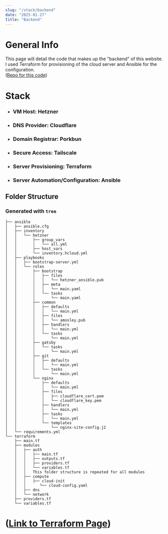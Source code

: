 ```yaml
---
slug: "/stack/backend"
date: "2025-01-27"
title: "Backend"
---
```

# General Info
This page will detail the code that makes up the "backend" of this website.\
I used Terraform for provisioning of the cloud server and Ansible for the configuration.\
([Repo for this code](https://github.com/AJMosley345/static-site-iac-code))
# Stack
- ### VM Host: **Hetzner**
- ### DNS Provider: **Cloudflare**
- ### Domain Registrar: **Porkbun**
- ### Secure Access: **Tailscale**
- ### Server Provisioning: **Terraform**
- ### Server Automation/Configuration: **Ansible**

## Folder Structure
### Generated with `tree`
```
├── ansible
│   ├── ansible.cfg
│   ├── inventory
│   │   └── hetzner
│   │       ├── group_vars
│   │       │   └── all.yml
│   │       ├── host_vars
│   │       └── inventory.hcloud.yml
│   ├── playbooks
│   │   ├── bootstrap-server.yml
│   │   └── roles
│   │       ├── bootstrap
│   │       │   ├── files
│   │       │   │   └── hetzner_ansible.pub
│   │       │   ├── meta
│   │       │   │   └── main.yaml
│   │       │   └── tasks
│   │       │       └── main.yaml
│   │       ├── common
│   │       │   ├── defaults
│   │       │   │   └── main.yml
│   │       │   ├── files
│   │       │   │   └── amosley.pub
│   │       │   ├── handlers
│   │       │   │   └── main.yml
│   │       │   └── tasks
│   │       │       └── main.yml
│   │       ├── gatsby
│   │       │   └── tasks
│   │       │       └── main.yml
│   │       ├── git
│   │       │   ├── defaults
│   │       │   │   └── main.yml
│   │       │   └── tasks
│   │       │       └── main.yml
│   │       └── nginx
│   │           ├── defaults
│   │           │   └── main.yml
│   │           ├── files
│   │           │   ├── cloudflare_cert.pem
│   │           │   └── cloudflare_key.pem
│   │           ├── handlers
│   │           │   └── main.yml
│   │           ├── tasks
│   │           │   └── main.yml
│   │           └── templates
│   │               └── nginx-site-config.j2
│   └── requirements.yml
└── terraform
    ├── main.tf
    ├── modules
    │   ├── auth
    │   │   ├── main.tf
    │   │   ├── outputs.tf
    │   │   ├── providers.tf
    │   │   └── variables.tf
    │   │   This folder structure is repeated for all modules
    │   ├── compute
    │   │   ├── cloud-init
    │   │      └── cloud-config.yaml
    │   ├── dns
    │   └── network
    ├── providers.tf
    └── variables.tf
```
# ([Link to Terraform Page](terraform))